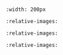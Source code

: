 #

```{image} img/logo.svg
:width: 200px
```

```{include} 01_topic_core.md
:relative-images:
```

```{include} 02_topic_pod.md
:relative-images:
```

```{include} 03_topic_workloads.md
:relative-images:
```

```{include} custom_html.md
```

